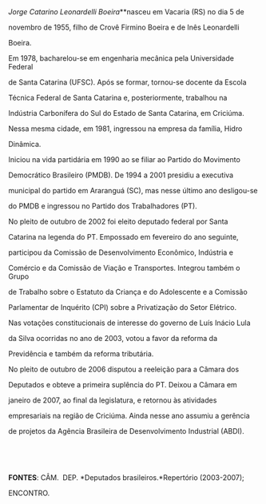 

 



*Jorge Catarino Leonardelli Boeira***nasceu em Vacaria (RS) no dia 5 de

novembro de 1955, filho de Crovê Firmino Boeira e de Inês Leonardelli

Boeira.



Em 1978, bacharelou-se em engenharia mecânica pela Universidade Federal

de Santa Catarina (UFSC). Após se formar, tornou-se docente da Escola

Técnica Federal de Santa Catarina e, posteriormente, trabalhou na

Indústria Carbonífera do Sul do Estado de Santa Catarina, em Criciúma.

Nessa mesma cidade, em 1981, ingressou na empresa da família, Hidro

Dinâmica.



Iniciou na vida partidária em 1990 ao se filiar ao Partido do Movimento

Democrático Brasileiro (PMDB). De 1994 a 2001 presidiu a executiva

municipal do partido em Araranguá (SC), mas nesse último ano desligou-se

do PMDB e ingressou no Partido dos Trabalhadores (PT).



No pleito de outubro de 2002 foi eleito deputado federal por Santa

Catarina na legenda do PT. Empossado em fevereiro do ano seguinte,

participou da Comissão de Desenvolvimento Econômico, Indústria e

Comércio e da Comissão de Viação e Transportes. Integrou também o Grupo

de Trabalho sobre o Estatuto da Criança e do Adolescente e a Comissão

Parlamentar de Inquérito (CPI) sobre a Privatização do Setor Elétrico.

Nas votações constitucionais de interesse do governo de Luís Inácio Lula

da Silva ocorridas no ano de 2003, votou a favor da reforma da

Previdência e também da reforma tributária.



No pleito de outubro de 2006 disputou a reeleição para a Câmara dos

Deputados e obteve a primeira suplência do PT. Deixou a Câmara em

janeiro de 2007, ao final da legislatura, e retornou às atividades

empresariais na região de Criciúma. Ainda nesse ano assumiu a gerência

de projetos da Agência Brasileira de Desenvolvimento Industrial (ABDI).



 



 



**FONTES**: CÂM.  DEP. *Deputados brasileiros.*Repertório (2003-2007);

ENCONTRO.



 

